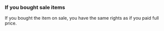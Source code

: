 ###  If you bought sale items

If you bought the item on sale, you have the same rights as if you paid full
price.
